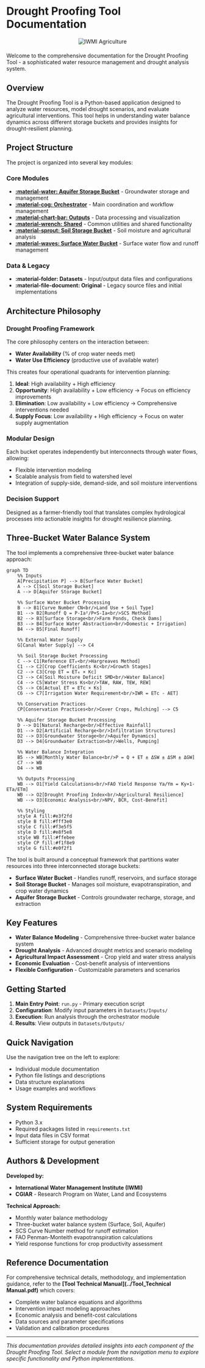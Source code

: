 # Drought Proofing Tool Documentation

<div style="text-align: center; margin: 20px 0;">
    <img src="agri_iwmi.png" alt="IWMI Agriculture" style="max-width: 100%; height: auto;">
</div>

Welcome to the comprehensive documentation for the Drought Proofing Tool - a sophisticated water resource management and drought analysis system.


## Overview

The Drought Proofing Tool is a Python-based application designed to analyze water resources, model drought scenarios, and evaluate agricultural interventions. This tool helps in understanding water balance dynamics across different storage buckets and provides insights for drought-resilient planning.

## Project Structure

The project is organized into several key modules:

### Core Modules

- **[:material-water: Aquifer Storage Bucket](aquifer_storage_bucket.md)** - Groundwater storage and management
- **[:material-cog: Orchestrator](orchestrator.md)** - Main coordination and workflow management
- **[:material-chart-bar: Outputs](outputs.md)** - Data processing and visualization
- **[:material-wrench: Shared](shared.md)** - Common utilities and shared functionality
- **[:material-sprout: Soil Storage Bucket](soil_storage_bucket.md)** - Soil moisture and agricultural analysis
- **[:material-waves: Surface Water Bucket](surface_water_bucket.md)** - Surface water flow and runoff management

### Data & Legacy

- **:material-folder: Datasets** - Input/output data files and configurations
- **:material-file-document: Original** - Legacy source files and initial implementations

## Architecture Philosophy

### Drought Proofing Framework

The core philosophy centers on the interaction between:

- **Water Availability** (% of crop water needs met)
- **Water Use Efficiency** (productive use of available water)

This creates four operational quadrants for intervention planning:

1. **Ideal**: High availability + High efficiency
2. **Opportunity**: High availability + Low efficiency → Focus on efficiency improvements
3. **Elimination**: Low availability + Low efficiency → Comprehensive interventions needed
4. **Supply Focus**: Low availability + High efficiency → Focus on water supply augmentation

### Modular Design

Each bucket operates independently but interconnects through water flows, allowing:

- Flexible intervention modeling
- Scalable analysis from field to watershed level
- Integration of supply-side, demand-side, and soil moisture interventions

### Decision Support

Designed as a farmer-friendly tool that translates complex hydrological processes into actionable insights for drought resilience planning.

## Three-Bucket Water Balance System

The tool implements a comprehensive three-bucket water balance approach:

```mermaid
graph TD
    %% Inputs
    A[Precipitation P] --> B[Surface Water Bucket]
    A --> C[Soil Storage Bucket]
    A --> D[Aquifer Storage Bucket]

    %% Surface Water Bucket Processing
    B --> B1[Curve Number CN<br/>Land Use + Soil Type]
    B1 --> B2[Runoff Q = P-Ia²/P+S-Ia<br/>SCS Method]
    B2 --> B3[Surface Storage<br/>Farm Ponds, Check Dams]
    B3 --> B4[Surface Water Abstraction<br/>Domestic + Irrigation]
    B4 --> B5[Final Runoff]

    %% External Water Supply
    G[Canal Water Supply] --> C4

    %% Soil Storage Bucket Processing
    C --> C1[Reference ET₀<br/>Hargreaves Method]
    C1 --> C2[Crop Coefficients Kc<br/>Growth Stages]
    C2 --> C3[Crop ET = ET₀ × Kc]
    C3 --> C4[Soil Moisture Deficit SMD<br/>Water Balance]
    C4 --> C5[Water Stress Ks<br/>TAW, RAW, TEW, REW]
    C5 --> C6[Actual ET = ETc × Ks]
    C6 --> C7[Irrigation Water Requirement<br/>IWR = ETc - AET]

    %% Conservation Practices
    CP[Conservation Practices<br/>Cover Crops, Mulching] --> C5

    %% Aquifer Storage Bucket Processing
    D --> D1[Natural Recharge<br/>Effective Rainfall]
    D1 --> D2[Artificial Recharge<br/>Infiltration Structures]
    D2 --> D3[Groundwater Storage<br/>Aquifer Dynamics]
    D3 --> D4[Groundwater Extraction<br/>Wells, Pumping]

    %% Water Balance Integration
    B5 --> WB[Monthly Water Balance<br/>P = Q + ET ± ΔSW ± ΔSM ± ΔGW]
    C7 --> WB
    D4 --> WB

    %% Outputs Processing
    WB --> O1[Yield Calculations<br/>FAO Yield Response Ya/Ym = Ky×1-ETa/ETm]
    WB --> O2[Drought Proofing Index<br/>Agricultural Resilience]
    WB --> O3[Economic Analysis<br/>NPV, BCR, Cost-Benefit]

    %% Styling
    style A fill:#e3f2fd
    style B fill:#fff3e0
    style C fill:#f3e5f5
    style D fill:#e8f5e8
    style WB fill:#ffebee
    style CP fill:#f1f8e9
    style G fill:#e0f2f1
```

The tool is built around a conceptual framework that partitions water resources into three interconnected storage buckets:

- **Surface Water Bucket** - Handles runoff, reservoirs, and surface storage
- **Soil Storage Bucket** - Manages soil moisture, evapotranspiration, and crop water dynamics
- **Aquifer Storage Bucket** - Controls groundwater recharge, storage, and extraction

## Key Features

- **Water Balance Modeling** - Comprehensive three-bucket water balance system
- **Drought Analysis** - Advanced drought metrics and scenario modeling
- **Agricultural Impact Assessment** - Crop yield and water stress analysis
- **Economic Evaluation** - Cost-benefit analysis of interventions
- **Flexible Configuration** - Customizable parameters and scenarios

## Getting Started

1. **Main Entry Point**: `run.py` - Primary execution script
2. **Configuration**: Modify input parameters in `Datasets/Inputs/`
3. **Execution**: Run analysis through the orchestrator module
4. **Results**: View outputs in `Datasets/Outputs/`

## Quick Navigation

Use the navigation tree on the left to explore:

- Individual module documentation
- Python file listings and descriptions
- Data structure explanations
- Usage examples and workflows

## System Requirements

- Python 3.x
- Required packages listed in `requirements.txt`
- Input data files in CSV format
- Sufficient storage for output generation

## Authors & Development

**Developed by:**
- **International Water Management Institute (IWMI)**
- **CGIAR** - Research Program on Water, Land and Ecosystems

**Technical Approach:**

- Monthly water balance methodology
- Three-bucket water balance system (Surface, Soil, Aquifer)
- SCS Curve Number method for runoff estimation
- FAO Penman-Monteith evapotranspiration calculations
- Yield response functions for crop productivity assessment

## Reference Documentation

For comprehensive technical details, methodology, and implementation guidance, refer to the **[Tool Technical Manual](../Tool_Technical Manual.pdf)** which covers:

- Complete water balance equations and algorithms
- Intervention impact modeling approaches
- Economic analysis and benefit-cost calculations
- Data sources and parameter specifications
- Validation and calibration procedures

---

*This documentation provides detailed insights into each component of the Drought Proofing Tool. Select a module from the navigation menu to explore specific functionality and Python implementations.*
